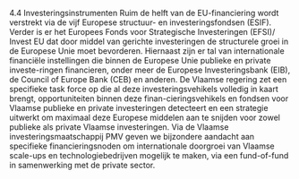 4.4 Investeringsinstrumenten Ruim de helft van de EU-financiering wordt verstrekt via de vijf Europese structuur- en investeringsfondsen (ESIF). Verder is er het Europees Fonds voor Strategische Investeringen (EFSI)/ Invest EU dat door middel van gerichte investeringen de structurele groei in de Europese Unie moet bevorderen. Hiernaast zijn er tal van internationale financiële instellingen die binnen de Europese Unie publieke en private investe-ringen financieren, onder meer de Europese Investeringsbank (EIB), de Council of Europe Bank (CEB) en anderen. De Vlaamse regering zet een specifieke task force op die al deze investeringsvehikels volledig in kaart brengt, opportuniteiten binnen deze finan-cieringsvehikels en fondsen voor Vlaamse publieke en private investeringen detecteert en een strategie uitwerkt om maximaal deze Europese middelen aan te snijden voor zowel publieke als private Vlaamse investeringen. Via de Vlaamse investeringsmaatschappij PMV geven we bijzondere aandacht aan specifieke financieringsnoden om internationale doorgroei van Vlaamse scale-ups en technologiebedrijven mogelijk te maken, via een fund-of-fund in samenwerking met de private sector. 